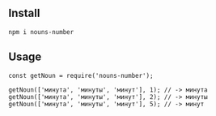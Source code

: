 ## Install

`npm i nouns-number`

## Usage

```
const getNoun = require('nouns-number');

getNoun(['минута', 'минуты', 'минут'], 1); // -> минута
getNoun(['минута', 'минуты', 'минут'], 2); // -> минуты
getNoun(['минута', 'минуты', 'минут'], 5); // -> минут

```
